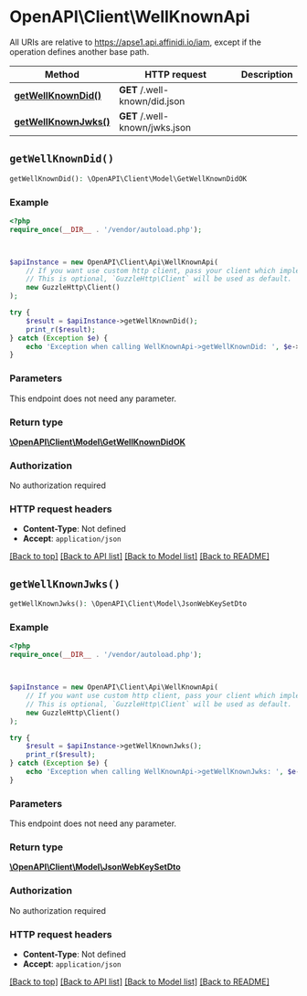 # OpenAPI\Client\WellKnownApi

All URIs are relative to https://apse1.api.affinidi.io/iam, except if the operation defines another base path.

| Method                                                     | HTTP request                   | Description |
| ---------------------------------------------------------- | ------------------------------ | ----------- |
| [**getWellKnownDid()**](WellKnownApi.md#getWellKnownDid)   | **GET** /.well-known/did.json  |             |
| [**getWellKnownJwks()**](WellKnownApi.md#getWellKnownJwks) | **GET** /.well-known/jwks.json |             |

## `getWellKnownDid()`

```php
getWellKnownDid(): \OpenAPI\Client\Model\GetWellKnownDidOK
```

### Example

```php
<?php
require_once(__DIR__ . '/vendor/autoload.php');



$apiInstance = new OpenAPI\Client\Api\WellKnownApi(
    // If you want use custom http client, pass your client which implements `GuzzleHttp\ClientInterface`.
    // This is optional, `GuzzleHttp\Client` will be used as default.
    new GuzzleHttp\Client()
);

try {
    $result = $apiInstance->getWellKnownDid();
    print_r($result);
} catch (Exception $e) {
    echo 'Exception when calling WellKnownApi->getWellKnownDid: ', $e->getMessage(), PHP_EOL;
}
```

### Parameters

This endpoint does not need any parameter.

### Return type

[**\OpenAPI\Client\Model\GetWellKnownDidOK**](../Model/GetWellKnownDidOK.md)

### Authorization

No authorization required

### HTTP request headers

- **Content-Type**: Not defined
- **Accept**: `application/json`

[[Back to top]](#) [[Back to API list]](../../README.md#endpoints)
[[Back to Model list]](../../README.md#models)
[[Back to README]](../../README.md)

## `getWellKnownJwks()`

```php
getWellKnownJwks(): \OpenAPI\Client\Model\JsonWebKeySetDto
```

### Example

```php
<?php
require_once(__DIR__ . '/vendor/autoload.php');



$apiInstance = new OpenAPI\Client\Api\WellKnownApi(
    // If you want use custom http client, pass your client which implements `GuzzleHttp\ClientInterface`.
    // This is optional, `GuzzleHttp\Client` will be used as default.
    new GuzzleHttp\Client()
);

try {
    $result = $apiInstance->getWellKnownJwks();
    print_r($result);
} catch (Exception $e) {
    echo 'Exception when calling WellKnownApi->getWellKnownJwks: ', $e->getMessage(), PHP_EOL;
}
```

### Parameters

This endpoint does not need any parameter.

### Return type

[**\OpenAPI\Client\Model\JsonWebKeySetDto**](../Model/JsonWebKeySetDto.md)

### Authorization

No authorization required

### HTTP request headers

- **Content-Type**: Not defined
- **Accept**: `application/json`

[[Back to top]](#) [[Back to API list]](../../README.md#endpoints)
[[Back to Model list]](../../README.md#models)
[[Back to README]](../../README.md)
